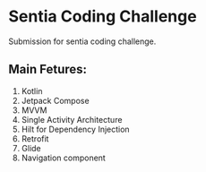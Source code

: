 # Sentia Coding Challenge

Submission for sentia coding challenge.

## Main Fetures:

1. Kotlin
2. Jetpack Compose
3. MVVM
4. Single Activity Architecture
5. Hilt for Dependency Injection
6. Retrofit
7. Glide
8. Navigation component
